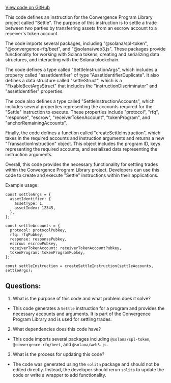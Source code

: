 [View code on GitHub](https://github.com/convergence-rfq/convergence-program-library/psyoptions-american-instrument/js/generated/instructions/settle.ts)

This code defines an instruction for the Convergence Program Library project called "Settle". The purpose of this instruction is to settle a trade between two parties by transferring assets from an escrow account to a receiver's token account. 

The code imports several packages, including "@solana/spl-token", "@convergence-rfq/beet", and "@solana/web3.js". These packages provide functionality for working with Solana tokens, creating and serializing data structures, and interacting with the Solana blockchain.

The code defines a type called "SettleInstructionArgs", which includes a property called "assetIdentifier" of type "AssetIdentifierDuplicate". It also defines a data structure called "settleStruct", which is a "FixableBeetArgsStruct" that includes the "instructionDiscriminator" and "assetIdentifier" properties. 

The code also defines a type called "SettleInstructionAccounts", which includes several properties representing the accounts required for the "Settle" instruction to execute. These properties include "protocol", "rfq", "response", "escrow", "receiverTokenAccount", "tokenProgram", and "anchorRemainingAccounts". 

Finally, the code defines a function called "createSettleInstruction", which takes in the required accounts and instruction arguments and returns a new "TransactionInstruction" object. This object includes the program ID, keys representing the required accounts, and serialized data representing the instruction arguments. 

Overall, this code provides the necessary functionality for settling trades within the Convergence Program Library project. Developers can use this code to create and execute "Settle" instructions within their applications. 

Example usage:

```
const settleArgs = {
  assetIdentifier: {
    assetType: 1,
    assetIndex: 12345,
  },
};

const settleAccounts = {
  protocol: protocolPubkey,
  rfq: rfqPubkey,
  response: responsePubkey,
  escrow: escrowPubkey,
  receiverTokenAccount: receiverTokenAccountPubkey,
  tokenProgram: tokenProgramPubkey,
};

const settleInstruction = createSettleInstruction(settleAccounts, settleArgs);
```
## Questions: 
 1. What is the purpose of this code and what problem does it solve?
- This code generates a `Settle` instruction for a program and provides the necessary accounts and arguments. It is part of the Convergence Program Library and is used for settling trades.

2. What dependencies does this code have?
- This code imports several packages including `@solana/spl-token`, `@convergence-rfq/beet`, and `@solana/web3.js`.

3. What is the process for updating this code?
- The code was generated using the `solita` package and should not be edited directly. Instead, the developer should rerun `solita` to update the code or write a wrapper to add functionality.